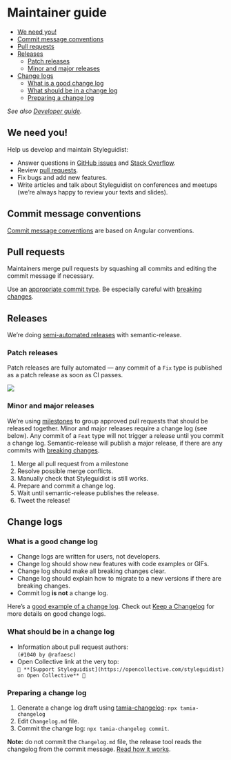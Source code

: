 # Maintainer guide

<!-- To update run: npx markdown-toc -i docs/Maintenance.md -->

<!-- toc -->

- [We need you!](#we-need-you)
- [Commit message conventions](#commit-message-conventions)
- [Pull requests](#pull-requests)
- [Releases](#releases)
  - [Patch releases](#patch-releases)
  - [Minor and major releases](#minor-and-major-releases)
- [Change logs](#change-logs)
  - [What is a good change log](#what-is-a-good-change-log)
  - [What should be in a change log](#what-should-be-in-a-change-log)
  - [Preparing a change log](#preparing-a-change-log)

<!-- tocstop -->

_See also [Developer guide](Development.md)._

## We need you!

Help us develop and maintain Styleguidist:

- Answer questions in [GitHub issues](https://github.com/styleguidist/react-styleguidist/issues) and [Stack Overflow](https://stackoverflow.com/questions/tagged/react-styleguidist).
- Review [pull requests](https://github.com/styleguidist/react-styleguidist/pulls).
- Fix bugs and add new features.
- Write articles and talk about Styleguidist on conferences and meetups (we’re always happy to review your texts and slides).

## Commit message conventions

[Commit message conventions](https://github.com/tamiadev/semantic-release-tamia/blob/master/Convention.md) are based on Angular conventions.

## Pull requests

Maintainers merge pull requests by squashing all commits and editing the commit message if necessary.

Use an [appropriate commit type](https://github.com/tamiadev/semantic-release-tamia/blob/master/Convention.md#types). Be especially careful with [breaking changes](https://github.com/tamiadev/semantic-release-tamia/blob/master/Convention.md#breaking-changes).

## Releases

We’re doing [semi-automated releases](http://blog.sapegin.me/all/semantic-release) with semantic-release.

### Patch releases

Patch releases are fully automated — any commit of a `Fix` type is published as a patch release as soon as CI passes.

![](https://d3vv6lp55qjaqc.cloudfront.net/items/1T3v1z0c3f1I1E3l0B3s/patch-commit.png)

### Minor and major releases

We’re using [milestones](https://github.com/styleguidist/react-styleguidist/milestones) to group approved pull requests that should be released together. Minor and major releases require a change log (see below). Any commit of a `Feat` type will not trigger a release until you commit a change log. Semantic-release will publish a major release, if there are any commits with [breaking changes](https://github.com/tamiadev/semantic-release-tamia/blob/master/Convention.md#breaking-changes).

1.  Merge all pull request from a milestone
2.  Resolve possible merge conflicts.
3.  Manually check that Styleguidist is still works.
4.  Prepare and commit a change log.
5.  Wait until semantic-release publishes the release.
6.  Tweet the release!

## Change logs

### What is a good change log

- Change logs are written for users, not developers.
- Change log should show new features with code examples or GIFs.
- Change log should make all breaking changes clear.
- Change log should explain how to migrate to a new versions if there are breaking changes.
- Commit log **is not** a change log.

Here’s a [good example of a change log](https://github.com/styleguidist/react-styleguidist/releases/tag/v7.1.0). Check out [Keep a Changelog](https://keepachangelog.com/) for more details on good change logs.

### What should be in a change log

- Information about pull request authors:<br> `(#1040 by @rafaesc)`
- Open Collective link at the very top:<br> `👋 **[Support Styleguidist](https://opencollective.com/styleguidist) on Open Collective** 👋`

### Preparing a change log

1.  Generate a change log draft using [tamia-changelog](https://github.com/tamiadev/tamia-changelog): `npx tamia-changelog`
2.  Edit `Changelog.md` file.
3.  Commit the change log: `npx tamia-changelog commit`.

**Note:** do not commit the `Changelog.md` file, the release tool reads the changelog from the commit message. [Read how it works](https://blog.sapegin.me/all/semantic-release/).
